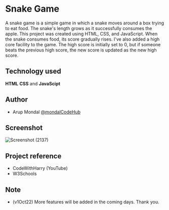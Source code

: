 
# Snake Game 

A snake game is a simple game in which a snake moves around a box trying to eat food. The snake's length grows as it successfully consumes the apple. This project was created using HTML, CSS, and JavaScript. When the snake consumes food, its score gradually rises. I've also added a high core facility to the game. The high score is initially set to 0, but if someone beats the previous high score, the new score is updated as the new high score.



## Technology used

**HTML** **CSS** and **JavaScipt**  



## Author

- Arup Mondal [@mondalCodeHub](https://www.github.com/mondalCodeHub)


## Screenshot
![Screenshot (2137)](https://user-images.githubusercontent.com/88100576/199748018-800f0192-d8fd-4017-9b14-b8c3a02cc2fb.png)



## Project reference
- CodeWithHarry (YouTube)
- W3Schools

## Note
- (v1Oct22) More features will be added in the coming days. Thank you.
